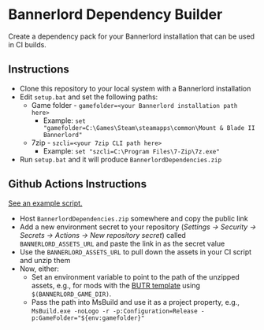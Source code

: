 # Bannerlord Dependency Builder

Create a dependency pack for your Bannerlord installation that can be used in CI builds.

## Instructions

* Clone this repository to your local system with a Bannerlord installation
* Edit `setup.bat` and set the following paths:
  * Game folder - `gamefolder=<your Bannerlord installation path here>`
    * Example: `set "gamefolder=C:\Games\Steam\steamapps\common\Mount & Blade II Bannerlord"`
  * 7zip - `szcli=<your 7zip CLI path here>`
    * Example: `set "szcli=C:\Program Files\7-Zip\7z.exe"`
* Run `setup.bat` and it will produce `BannerlordDependencies.zip`

## Github Actions Instructions

[See an example script.](https://github.com/jzebedee/ButterAchievements/blob/master/.github/workflows/build.yml)

* Host `BannerlordDependencies.zip` somewhere and copy the public link
* Add a new environment secret to your repository (_Settings -> Security -> Secrets -> Actions -> New repository secret_) called `BANNERLORD_ASSETS_URL` and paste the link in as the secret value
* Use the `BANNERLORD_ASSETS_URL` to pull down the assets in your CI script and unzip them
* Now, either:
  * Set an environment variable to point to the path of the unzipped assets, e.g., for mods with the [BUTR template](https://github.com/BUTR/Bannerlord.Module.Template) using `$(BANNERLORD_GAME_DIR)`.
  * Pass the path into MsBuild and use it as a project property, e.g., `MsBuild.exe -noLogo -r -p:Configuration=Release -p:GameFolder="${env:gamefolder}"`
